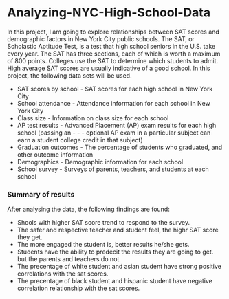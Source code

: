 # Analyzing-NYC-High-School-Data
In this project, I am going to explore relationships between SAT scores and demographic factors in New York City public schools. The SAT, or Scholastic Aptitude Test, is a test that high school seniors in the U.S. take every year. The SAT has three sections, each of which is worth a maximum of 800 points. Colleges use the SAT to determine which students to admit. High average SAT scores are usually indicative of a good school. In this project, the following data sets will be used.

- SAT scores by school - SAT scores for each high school in New York City
- School attendance - Attendance information for each school in New York City
- Class size - Information on class size for each school
- AP test results - Advanced Placement (AP) exam results for each high school (passing an - - - optional AP exam in a particular subject can earn a student college credit in that subject)
- Graduation outcomes - The percentage of students who graduated, and other outcome information
- Demographics - Demographic information for each school
- School survey - Surveys of parents, teachers, and students at each school

### Summary of results
After analysing the data, the following findings are found:
- Shools with higher SAT score trend to respond to the survey.
- The safer and respective teacher and student feel, the highr SAT score they get.
- The more engaged the student is, better results he/she gets.
- Students have the ability to predecit the results they are going to get. but the parents and teachers do not.
- The precentage of white student and asian student have strong positive correlations with the sat scores. 
- The precentage of black student and hispanic student have negative correlation relationship with the sat scores.
